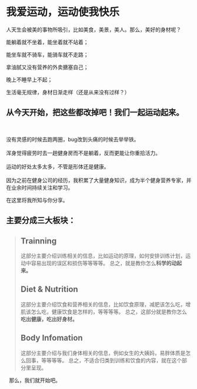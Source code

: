 # 我爱运动，运动使我快乐

人天生会被美的事物所吸引，比如美食，美景，美人。那么，美好的身材呢？  
  
能躺着就不坐着，能坐着就不站着；
  
能坐车就不骑车，能骑车就不走路；
    
拿油腻又没有营养的外卖搪塞自己；
   
晚上不睡早上不起；
   
生活毫无规律，身材日渐走样（还是从来没有过样？）
    
## 从今天开始，把这些都改掉吧！我们一起运动起来。
     
       
没有灵感的时候去跑两圈，bug改到头痛的时候去举举铁。  
     
浑身觉得疲劳时去一趟健身房而不是躺着，反而更能让你重拾活力。  
     
运动的好处太多太多，不管是形体还是健康。  
    
因为之前在健身公司的经历，我积累了大量健身知识，成为半个健身营养专家，并在业余时间持续关注和学习。
     
在这里将我所知与你分享。
     
## 主要分成三大板块：

> ## Trainning
> 这部分主要介绍训练相关的信息，比如运动的原理，如何安排训练计划，运动中容易出现的误区和损伤等等等等。
> 总之，就是教你怎么**科学的动起来。**
> ## Diet & Nutrition
> 这部分主要介绍饮食和营养相关的信息，比如饮食原理，减肥该怎么吃，增肌该怎么吃，健康饮食是怎样的，等等等等。
> 总之，这部分就是教你怎么**吃出健康，吃出好身材。**
> ## Body Infomation
> 这部分主要介绍与我们身体相关的信息，例如女生的大姨妈，易胖体质是怎么回事，等等等等。
> 总之，不适合归类到训练和饮食的内容，就在这个部分里呈现。
  
  
那么，我们就开始吧。
